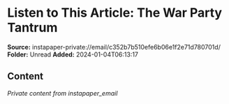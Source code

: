 # Listen to This Article: The War Party Tantrum

**Source:** instapaper-private://email/c352b7b510efe6b06e1f2e71d780701d/
**Folder:** Unread
**Added:** 2024-01-04T06:13:17




## Content
*Private content from instapaper_email*
